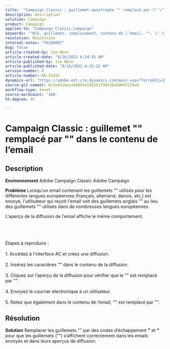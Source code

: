 ```yaml
---
title: '"Campaign Classic : guillemet-apostrophe "" remplacé par \" \" dans le contenu de l’email"'
description: Description
solution: Campaign
product: Campaign
applies-to: "Campaign Classic,Campaign"
keywords: '"KCS, guillemet, remplacement, contenu de l’email, "", \" \", Adobe Campaign, Adobe Campaign Classic"'
resolution: Resolution
internal-notes: "TK188097"
bug: false
article-created-by: Jim Menn
article-created-date: "9/16/2022 6:24:55 AM"
article-published-by: Jim Menn
article-published-date: "9/16/2022 6:25:22 AM"
version-number: 4
article-number: KA-15283
dynamics-url: "https://adobe-ent.crm.dynamics.com/main.aspx?forceUCI=1&pagetype=entityrecord&etn=knowledgearticle&id=3398e646-8835-ed11-9db1-0022480866ad"
source-git-commit: 0c3e421beca46d9fe1952b1f98538a50697216a0
workflow-type: tm+mt
source-wordcount: '169'
ht-degree: 4%

---
```


# Campaign Classic : guillemet &quot;&quot; remplacé par &quot;&quot; dans le contenu de l’email

## Description


<b>Environnement</b>
Adobe Campaign Classic Adobe Campaign

<b>Problème</b>
Lorsqu&#39;un email contenant les guillemets &quot;&quot; utilisés pour les différentes langues européennes (français, allemand, danois, etc.) est envoyé, l&#39;utilisateur qui reçoit l&#39;email voit des guillemets anglais &quot;&quot; au lieu des guillemets &quot;&quot; utilisés dans de nombreuses langues européennes.

L&#39;aperçu de la diffusion de l&#39;email affiche le même comportement.
<br><br><br> <br><br>Étapes à reproduire :<br><br>1. Accédez à l&#39;interface AC et créez une diffusion.<br><br>2. Insérez les caractères &quot;&quot; dans le contenu de la diffusion.<br><br>3. Cliquez sur l’aperçu de la diffusion pour vérifier que le &quot;&quot; est remplacé par &quot;&quot;.<br><br>4. Envoyez le courrier électronique à un utilisateur.<br><br>5. Notez que également dans le contenu de l’email, &quot;&quot; est remplacé par &quot;&quot;.<br>

## Résolution


<b>Solution</b>
Remplacer les guillemets &quot;&quot; par des codes d’échappement <b>&quot;</b> et <b>&quot;</b> pour que les guillemets (&quot;&quot;) s’affichent correctement dans les emails envoyés et dans leurs aperçus de diffusion.

